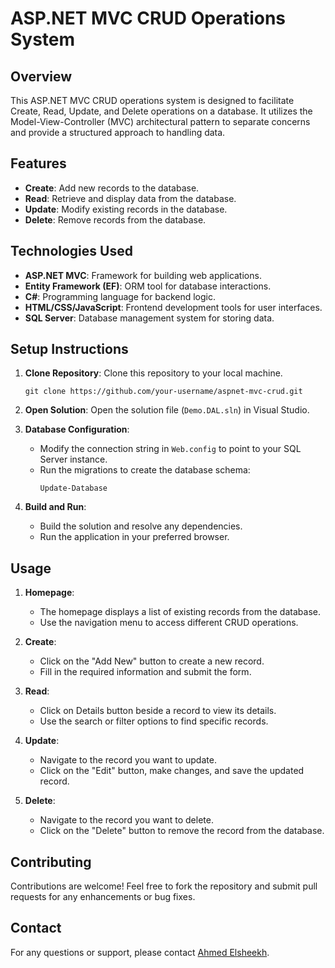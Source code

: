 # ASP.NET MVC CRUD Operations System

## Overview

This ASP.NET MVC CRUD operations system is designed to facilitate Create, Read, Update, and Delete operations on a database. It utilizes the Model-View-Controller (MVC) architectural pattern to separate concerns and provide a structured approach to handling data.

## Features

* **Create**: Add new records to the database.
* **Read**: Retrieve and display data from the database.
* **Update**: Modify existing records in the database.
* **Delete**: Remove records from the database.

## Technologies Used

* **ASP.NET MVC**: Framework for building web applications.
* **Entity Framework (EF)**: ORM tool for database interactions.
* **C#**: Programming language for backend logic.
* **HTML/CSS/JavaScript**: Frontend development tools for user interfaces.
* **SQL Server**: Database management system for storing data.

## Setup Instructions

1. **Clone Repository**: Clone this repository to your local machine.
   ```
   git clone https://github.com/your-username/aspnet-mvc-crud.git
   ```

2. **Open Solution**: Open the solution file (`Demo.DAL.sln`) in Visual Studio.

3. **Database Configuration**:
   - Modify the connection string in `Web.config` to point to your SQL Server instance.
   - Run the migrations to create the database schema:
     ```
     Update-Database
     ```

4. **Build and Run**:
   - Build the solution and resolve any dependencies.
   - Run the application in your preferred browser.

## Usage

1. **Homepage**:
   - The homepage displays a list of existing records from the database.
   - Use the navigation menu to access different CRUD operations.

2. **Create**:
   - Click on the "Add New" button to create a new record.
   - Fill in the required information and submit the form.

3. **Read**:
   - Click on Details button beside a record to view its details.
   - Use the search or filter options to find specific records.

4. **Update**:
   - Navigate to the record you want to update.
   - Click on the "Edit" button, make changes, and save the updated record.

5. **Delete**:
   - Navigate to the record you want to delete.
   - Click on the "Delete" button to remove the record from the database.

## Contributing
Contributions are welcome! Feel free to fork the repository and submit pull requests for any enhancements or bug fixes.

## Contact
For any questions or support, please contact [Ahmed Elsheekh](mailto:elsheekh418@gmail.com).
